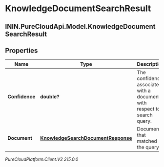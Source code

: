 # KnowledgeDocumentSearchResult

## ININ.PureCloudApi.Model.KnowledgeDocumentSearchResult

## Properties

|Name | Type | Description | Notes|
|------------ | ------------- | ------------- | -------------|
| **Confidence** | **double?** | The confidence associated with a document with respect to a search query. | [optional] |
| **Document** | [**KnowledgeSearchDocumentResponse**](KnowledgeSearchDocumentResponse) | Document that matched the query. | [optional] |



_PureCloudPlatform.Client.V2 215.0.0_
